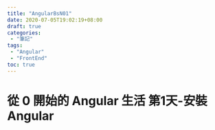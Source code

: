 ```yaml
---
title: "AngularBsN01"
date: 2020-07-05T19:02:19+08:00
draft: true
categories:
 - "筆記"
tags:
 - "Angular"
 - "FrontEnd"
toc: true
---
```


# 從 0 開始的 Angular 生活 第1天-安裝Angular 
<!--more-->
